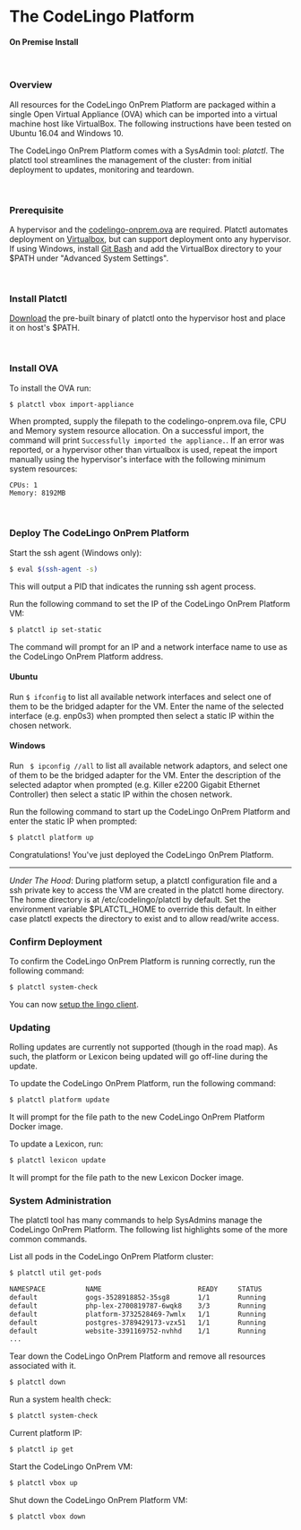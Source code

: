 # The CodeLingo Platform 
#### On Premise Install

<br/>

### Overview

All resources for the CodeLingo OnPrem Platform are packaged within a single Open Virtual Appliance (OVA) which can be imported into a virtual machine host like VirtualBox. The following instructions have been tested on Ubuntu 16.04 and Windows 10.


The CodeLingo OnPrem Platform comes with a SysAdmin tool: *platctl*. The platctl tool streamlines the management of the cluster: from initial deployment to updates, monitoring and teardown.

<br/>

### Prerequisite

A hypervisor and the [codelingo-onprem.ova](https://drive.google.com/drive/u/1/folders/0B1mECGkVsAMLN1Bmem8yb1AzdVk) are required. Platctl automates deployment on [Virtualbox](https://www.virtualbox.org/wiki/Downloads), but can support deployment onto any hypervisor. If using Windows, install [Git Bash](https://git-for-windows.github.io/) and add the VirtualBox directory to your $PATH under "Advanced System Settings".



<br/>

### Install Platctl

[Download](https://drive.google.com/drive/u/1/folders/0B1mECGkVsAMLN1Bmem8yb1AzdVk) the pre-built binary of platctl onto the hypervisor host and place it on host's $PATH.

<br/>

### Install OVA

To install the OVA run:

```bash
$ platctl vbox import-appliance
```

When prompted, supply the filepath to the codelingo-onprem.ova file, CPU and Memory system resource allocation. On a successful import, the command will print `Successfully imported the appliance.`.  If an error was reported, or a hypervisor other than virtualbox is used, repeat the import manually using the hypervisor's interface with the following minimum system resources:

```
CPUs: 1
Memory: 8192MB
```

<br/>

### Deploy The CodeLingo OnPrem Platform

Start the ssh agent (Windows only):

```bash
$ eval $(ssh-agent -s)
```

This will output a PID that indicates the running ssh agent process.

Run the following command to set the IP of the CodeLingo OnPrem Platform VM:

```bash
$ platctl ip set-static
```

The command will prompt for an IP and a network interface name to use as the CodeLingo OnPrem Platform address. 

#### Ubuntu
Run `$ ifconfig` to list all available network interfaces and select one of them to be the bridged adapter for the VM. Enter the name of the selected interface (e.g. enp0s3) when prompted then select a static IP within the chosen network.

#### Windows
Run ` $ ipconfig //all` to list all available network adaptors, and select one of them to be the bridged adapter for the VM. Enter the description of the selected adaptor when prompted (e.g. Killer e2200 Gigabit Ethernet Controller) then select a static IP within the chosen network.

Run the following command to start up the CodeLingo OnPrem Platform and enter the static IP when prompted:

```bash
$ platctl platform up
```

Congratulations! You've just deployed the CodeLingo OnPrem Platform.

---

*Under The Hood*: During platform setup, a platctl configuration file and a ssh private key to access the VM are created in the platctl home directory. The home directory is at /etc/codelingo/platctl by default. Set the environment variable $PLATCTL_HOME to override this default. In either case platctl expects the directory to exist and to allow read/write access.

### Confirm Deployment

To confirm the CodeLingo OnPrem Platform is running correctly, run the following command:

```bash
$ platctl system-check
```

You can now [setup the lingo client](/getting-started).

### Updating

Rolling updates are currently not supported (though in the road map). As such, the platform or Lexicon being updated will go off-line during the update. 

To update the CodeLingo OnPrem Platform, run the following command:

```bash
$ platctl platform update
```

It will prompt for the file path to the new CodeLingo OnPrem Platform Docker image.

To update a Lexicon, run:

```bash
$ platctl lexicon update
```

It will prompt for the file path to the new Lexicon Docker image.

### System Administration

The platctl tool has many commands to help SysAdmins manage the CodeLingo OnPrem Platform. The following list highlights some of the more common commands.

List all pods in the CodeLingo OnPrem Platform cluster:

```bash
$ platctl util get-pods

NAMESPACE          NAME                        READY     STATUS             RESTARTS   AGE
default            gogs-3528918852-35sg8       1/1       Running            0          59m
default            php-lex-2700819787-6wqk8    3/3       Running            0          58m
default            platform-3732528469-7wmlx   1/1       Running            0          58m
default            postgres-3789429173-vzx51   1/1       Running            0          59m
default            website-3391169752-nvhhd    1/1       Running            0          58m
...
```
Tear down the CodeLingo OnPrem Platform and remove all resources associated with it.

```bash
$ platctl down
```

Run a system health check:

```bash
$ platctl system-check
```

Current platform IP:

```bash
$ platctl ip get
```

Start the CodeLingo OnPrem VM:

```bash
$ platctl vbox up
```

Shut down the CodeLingo OnPrem Platform VM:

```bash
$ platctl vbox down
```
